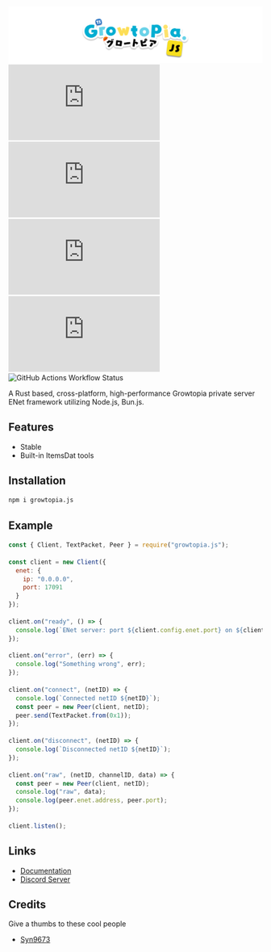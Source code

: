 ![GrowtopiaJS](/assets/images/banner.png)
![Github Stars](https://img.shields.io/github/stars/StileDevs/growtopia.js?style=flat-square&link=https%3A%2F%2Fgithub.com%2FStileDevs%2Fgrowtopia.js)
![NPM Version](https://img.shields.io/npm/v/growtopia.js?style=flat-square&link=https%3A%2F%2Fnpmjs.com%2Fpackage%2Fgrowtopia.js)
![NPM Downloads](https://img.shields.io/npm/dw/growtopia.js?link=https%3A%2F%2Fnpmjs.com%2Fpackage%2Fgrowtopia.js&color=blue)
![NPM Minified](https://img.shields.io/bundlephobia/min/growtopia.js?style=flat-square)
![GitHub Actions Workflow Status](https://img.shields.io/github/actions/workflow/status/StileDevs/growtopia.js/CI.yml?branch=main&link=https%3A%2F%2Fgithub.com%2FStileDevs%2Fgrowtopia.js%2Factions)

A Rust based, cross-platform, high-performance Growtopia private server ENet framework utilizing Node.js, Bun.js.

## Features

- Stable
- Built-in ItemsDat tools

## Installation

```sh
npm i growtopia.js
```

## Example

```js
const { Client, TextPacket, Peer } = require("growtopia.js");

const client = new Client({
  enet: {
    ip: "0.0.0.0",
    port: 17091
  }
});

client.on("ready", () => {
  console.log(`ENet server: port ${client.config.enet.port} on ${client.config.enet.ip}`);
});

client.on("error", (err) => {
  console.log("Something wrong", err);
});

client.on("connect", (netID) => {
  console.log(`Connected netID ${netID}`);
  const peer = new Peer(client, netID);
  peer.send(TextPacket.from(0x1));
});

client.on("disconnect", (netID) => {
  console.log(`Disconnected netID ${netID}`);
});

client.on("raw", (netID, channelID, data) => {
  const peer = new Peer(client, netID);
  console.log("raw", data);
  console.log(peer.enet.address, peer.port);
});

client.listen();
```

## Links

- [Documentation](https://jadlionhd.github.io/growtopia.js/)
- [Discord Server](https://discord.gg/sGrxfKZY5t)

## Credits

Give a thumbs to these cool people

- [Syn9673](https://github.com/Syn9673)

